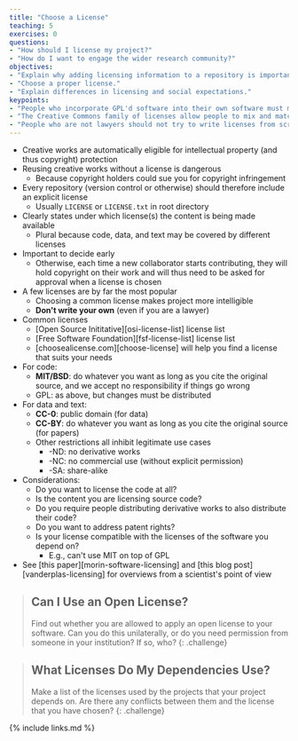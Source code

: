 ```yaml
---
title: "Choose a License"
teaching: 5
exercises: 0
questions:
- "How should I license my project?"
- "How do I want to engage the wider research community?"
objectives:
- "Explain why adding licensing information to a repository is important."
- "Choose a proper license."
- "Explain differences in licensing and social expectations."
keypoints:
- "People who incorporate GPL'd software into their own software must make their software also open under the GPL license; most other open licenses do not require this."
- "The Creative Commons family of licenses allow people to mix and match requirements and restrictions on attribution, creation of derivative works, further sharing, and commercialization."
- "People who are not lawyers should not try to write licenses from scratch."
---
```


*   Creative works are automatically eligible for intellectual property (and thus copyright) protection
*   Reusing creative works without a license is dangerous
    *   Because copyright holders could sue you for copyright infringement
*   Every repository (version control or otherwise) should therefore include an explicit license
    *   Usually `LICENSE` or `LICENSE.txt` in root directory
*   Clearly states under which license(s) the content is being made available
    *   Plural because code, data, and text may be covered by different licenses
*   Important to decide early
    *   Otherwise, each time a new collaborator starts contributing,
        they will hold copyright on their work
        and will thus need to be asked for approval when a license is chosen
*   A few licenses are by far the most popular
    *   Choosing a common license makes project more intelligible
    *   **Don't write your own** (even if you are a lawyer)
*   Common licenses
    *   [Open Source Inititative][osi-license-list] license list
    *   [Free Software Foundation][fsf-license-list] license list
    *   [choosealicense.com][choose-license] will help you find a license that suits your needs
*   For code:
    *   **MIT/BSD**: do whatever you want as long as you cite the original source, and we accept no responsibility if things go wrong
    *   GPL: as above, but changes must be distributed
*   For data and text:
    *   **CC-0**: public domain (for data)
    *   **CC-BY**: do whatever you want as long as you cite the original source (for papers)
    *   Other restrictions all inhibit legitimate use cases
        *   -ND: no derivative works
        *   -NC: no commercial use (without explicit permission)
        *   -SA: share-alike
*   Considerations:
    *   Do you want to license the code at all?
    *   Is the content you are licensing source code?
    *   Do you require people distributing derivative works to also distribute their code?
    *   Do you want to address patent rights?
    *   Is your license compatible with the licenses of the software you depend on?
        *   E.g., can't use MIT on top of GPL
*   See [this paper][morin-software-licensing]
    and [this blog post][vanderplas-licensing]
    for overviews from a scientist's point of view

> ## Can I Use an Open License?
>
> Find out whether you are allowed to apply an open license to your software.
> Can you do this unilaterally,
> or do you need permission from someone in your institution?
> If so, who?
{: .challenge}

> ## What Licenses Do My Dependencies Use?
>
> Make a list of the licenses used by the projects that your project depends on.
> Are there any conflicts between them and the license that you have chosen?
{: .challenge}

{% include links.md %}
